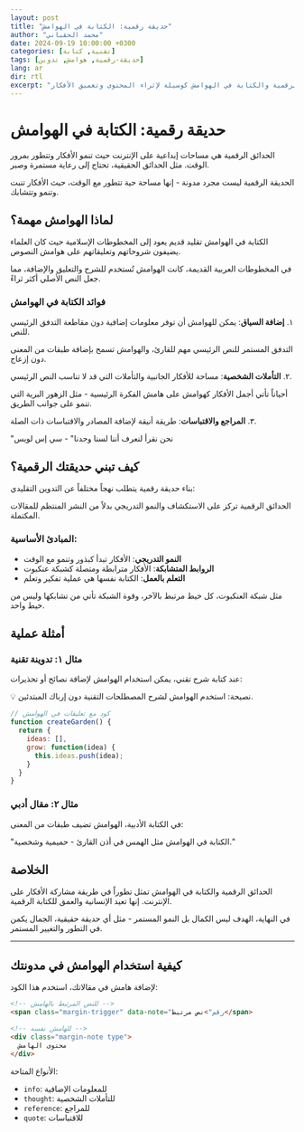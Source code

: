 ```yaml
---
layout: post
title: "حديقة رقمية: الكتابة في الهوامش"
author: "محمد الحقباني"
date: 2024-09-19 10:00:00 +0300
categories: [تقنية, كتابة]
tags: [حديقة-رقمية, هوامش, تدوين]
lang: ar
dir: rtl
excerpt: "استكشاف مفهوم الحدائق الرقمية والكتابة في الهوامش كوسيلة لإثراء المحتوى وتعميق الأفكار."
---
```


# حديقة رقمية: الكتابة في الهوامش

الحدائق الرقمية هي مساحات إبداعية على الإنترنت حيث تنمو الأفكار وتتطور بمرور الوقت. <span class="margin-trigger" data-note="١">مثل الحدائق الحقيقية</span>، تحتاج إلى رعاية مستمرة وصبر.

<div class="margin-note thought">
الحديقة الرقمية ليست مجرد مدونة - إنها مساحة حية تتطور مع الوقت، حيث الأفكار تنبت وتنمو وتتشابك.
</div>

## لماذا الهوامش مهمة؟

الكتابة في الهوامش تقليد قديم يعود إلى <span class="margin-trigger" data-note="٢">المخطوطات الإسلامية</span> حيث كان العلماء يضيفون شروحاتهم وتعليقاتهم على هوامش النصوص.

<div class="margin-note reference">
في المخطوطات العربية القديمة، كانت الهوامش تُستخدم للشرح والتعليق والإضافة، مما جعل النص الأصلي أكثر ثراءً.
</div>

### فوائد الكتابة في الهوامش

١. **إضافة السياق**: يمكن للهوامش أن توفر معلومات إضافية دون <span class="margin-trigger" data-note="٣">مقاطعة التدفق الرئيسي</span> للنص.

<div class="margin-note info">
التدفق المستمر للنص الرئيسي مهم للقارئ، والهوامش تسمح بإضافة طبقات من المعنى دون إزعاج.
</div>

٢. **التأملات الشخصية**: مساحة للأفكار الجانبية والتأملات التي قد <span class="margin-trigger" data-note="٤">لا تناسب النص الرئيسي</span>.

<div class="margin-note thought">
أحياناً تأتي أجمل الأفكار كهوامش على هامش الفكرة الرئيسية - مثل الزهور البرية التي تنمو على جوانب الطريق.
</div>

٣. **المراجع والاقتباسات**: طريقة أنيقة لإضافة المصادر والاقتباسات ذات الصلة.

<div class="margin-note quote">
"نحن نقرأ لنعرف أننا لسنا وحدنا" - سي إس لويس
</div>

## كيف تبني حديقتك الرقمية؟

بناء حديقة رقمية يتطلب <span class="margin-trigger" data-note="٥">نهجاً مختلفاً</span> عن التدوين التقليدي:

<div class="margin-note info">
الحدائق الرقمية تركز على الاستكشاف والنمو التدريجي بدلاً من النشر المنتظم للمقالات المكتملة.
</div>

### المبادئ الأساسية:

- **النمو التدريجي**: الأفكار تبدأ كبذور وتنمو مع الوقت
- **الروابط المتشابكة**: الأفكار مترابطة ومتصلة <span class="margin-trigger" data-note="٦">كشبكة عنكبوت</span>
- **التعلم بالعمل**: الكتابة نفسها هي عملية تفكير وتعلم

<div class="margin-note thought">
مثل شبكة العنكبوت، كل خيط مرتبط بالآخر، وقوة الشبكة تأتي من تشابكها وليس من خيط واحد.
</div>

## أمثلة عملية

### مثال ١: تدوينة تقنية

عند كتابة شرح تقني، يمكن استخدام الهوامش <span class="margin-trigger" data-note="٧">لإضافة نصائح</span> أو تحذيرات:

<div class="margin-note info">
💡 نصيحة: استخدم الهوامش لشرح المصطلحات التقنية دون إرباك المبتدئين.
</div>

```javascript
// كود مع تعليقات في الهوامش
function createGarden() {
  return {
    ideas: [],
    grow: function(idea) {
      this.ideas.push(idea);
    }
  }
}
```

### مثال ٢: مقال أدبي

في الكتابة الأدبية، الهوامش تضيف <span class="margin-trigger" data-note="٨">طبقات من المعنى</span>:

<div class="margin-note quote">
"الكتابة في الهوامش مثل الهمس في أذن القارئ - حميمية وشخصية."
</div>

## الخلاصة

الحدائق الرقمية والكتابة في الهوامش تمثل تطوراً في طريقة <span class="margin-trigger" data-note="٩">مشاركة الأفكار</span> على الإنترنت. إنها تعيد الإنسانية والعمق للكتابة الرقمية.

<div class="margin-note thought">
في النهاية، الهدف ليس الكمال بل النمو المستمر - مثل أي حديقة حقيقية، الجمال يكمن في التطور والتغيير المستمر.
</div>

---

## كيفية استخدام الهوامش في مدونتك

لإضافة هامش في مقالاتك، استخدم هذا الكود:

```html
<!-- للنص المرتبط بالهامش -->
<span class="margin-trigger" data-note="رقم">نص مرتبط</span>

<!-- للهامش نفسه -->
<div class="margin-note type">
  محتوى الهامش
</div>
```

الأنواع المتاحة:
- `info`: للمعلومات الإضافية
- `thought`: للتأملات الشخصية
- `reference`: للمراجع
- `quote`: للاقتباسات